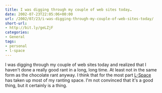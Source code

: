 ```yaml
---
title: I was digging through my couple of web sites today…
date: 2002-07-23T22:05:06+00:00
url: /2002/07/23/i-was-digging-through-my-couple-of-web-sites-today/
short-url:
- http://bit.ly/geLZjF
categories:
- General
tags:
- personal
- l-space
---
```

I was digging through my couple of web sites today and realized that I haven't done a really good rant in a long, long time. At least not in the same form as the chocolate rant anyway. I think that for the most part [L-Space](/l-space) has taken up most of my ranting space. I'm not convinced that it's a good thing, but it certainly is a thing.